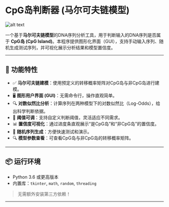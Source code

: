# CpG岛判断器 (马尔可夫链模型)

![alt text](image.png)

一个基于**马尔可夫链模型**的DNA序列分析工具，用于判断输入的DNA序列是否属于 **CpG岛 (CpG Island)**。本程序提供图形化界面（GUI），支持手动输入序列、随机生成测试序列，并可视化展示分析结果和模型置信度。

---

## 🚀 功能特性

- ✅ **马尔可夫链建模**：使用预定义的转移概率矩阵对CpG岛与非CpG岛进行建模。
- 🖥️ **图形用户界面 (GUI)**：无需命令行，操作直观简单。
- 🔍 **对数似然比分析**：计算序列在两种模型下的对数似然比（Log-Odds），给出科学判断依据。
- 🎯 **阈值可调**：支持自定义判断阈值，灵活适应不同需求。
- 📊 **置信度可视化**：通过进度条直观展示“是CpG岛”和“非CpG岛”的置信度。
- 🧪 **随机序列生成**：方便快速测试和演示。
- 🔍 **模型参数查看**：可查看CpG岛与非CpG岛的转移概率矩阵。

---

## 📦 运行环境

- Python 3.6 或更高版本
- 内置库：`tkinter`, `math`, `random`, `threading`

> 无需额外安装第三方依赖！

---